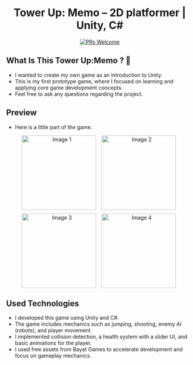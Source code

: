<div align="center">

# Tower Up: Memo – 2D platformer | Unity, C#
[![PRs Welcome](https://img.shields.io/badge/PRs-welcome-brightgreen.svg?style=flat-square)](http://makeapullrequest.com)<br>


</div>

## What Is This Tower Up:Memo ? 🤔

- I wanted to create my own game as an introduction to Unity.
- This is my first prototype game, where I focused on learning and applying core game development concepts.
- Feel free to ask any questions regarding the project.

## Preview

- Here is a little part of the game.


<div align="center" style="display: grid; grid-template-columns: repeat(2, 1fr); gap: 10px; max-width: 420px; margin: auto;">
  <img src="https://i.imgur.com/9jE1Pu2.png" alt="Image 1" style="width: 200px; aspect-ratio: 1 / 1; object-fit: cover;">
  <img src="https://i.imgur.com/bTmj1t0.png" alt="Image 2" style="width: 200px; aspect-ratio: 1 / 1; object-fit: cover;">
  <img src="https://i.imgur.com/FK8e79e.png" alt="Image 3" style="width: 200px; aspect-ratio: 1 / 1; object-fit: cover;">
  <img src="https://i.imgur.com/Fnmi4Lk.png" alt="Image 4" style="width: 200px; aspect-ratio: 1 / 1; object-fit: cover;">
</div>

## Used Technologies

- I developed this game using Unity and C#.
- The game includes mechanics such as jumping, shooting, enemy AI (robots), and player movement.
- I implemented collision detection, a health system with a slider UI, and basic animations for the player.
- I used free assets from Bayat Games to accelerate development and focus on gameplay mechanics.


